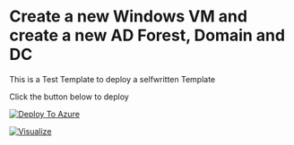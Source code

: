 # Create a new Windows VM and create a new AD Forest, Domain and DC

This is a Test Template to deploy a selfwritten Template

Click the button below to deploy

[![Deploy To Azure]()](https://portal.azure.com/#create/Microsoft.Template/uri/https%3A%2F%2Fraw.githubusercontent.com%2FBennzn%2FAzure%2Fmaster%2FARM%2FTest-Server%2FTest-Server.json)

[![Visualize]()](https://portal.azure.com/#create/Microsoft.Template/uri/https%3A%2F%2Fraw.githubusercontent.com%2FBennzn%2FAzure%2Fmaster%2FARM%2FTest-Server%2FTest-Server.json)
